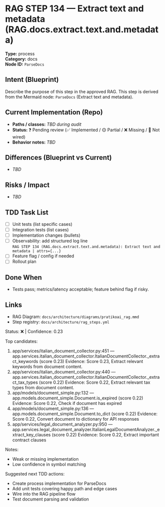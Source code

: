 # RAG STEP 134 — Extract text and metadata (RAG.docs.extract.text.and.metadata)

**Type:** process  
**Category:** docs  
**Node ID:** `ParseDocs`

## Intent (Blueprint)
Describe the purpose of this step in the approved RAG. This step is derived from the Mermaid node: `ParseDocs` (Extract text and metadata).

## Current Implementation (Repo)
- **Paths / classes:** _TBD during audit_
- **Status:** ❓ Pending review (✅ Implemented / 🟡 Partial / ❌ Missing / 🔌 Not wired)
- **Behavior notes:** _TBD_

## Differences (Blueprint vs Current)
- _TBD_

## Risks / Impact
- _TBD_

## TDD Task List
- [ ] Unit tests (list specific cases)
- [ ] Integration tests (list cases)
- [ ] Implementation changes (bullets)
- [ ] Observability: add structured log line  
  `RAG STEP 134 (RAG.docs.extract.text.and.metadata): Extract text and metadata | attrs={...}`
- [ ] Feature flag / config if needed
- [ ] Rollout plan

## Done When
- Tests pass; metrics/latency acceptable; feature behind flag if risky.

## Links
- RAG Diagram: `docs/architecture/diagrams/pratikoai_rag.mmd`
- Step registry: `docs/architecture/rag_steps.yml`


<!-- AUTO-AUDIT:BEGIN -->
Status: ❌  |  Confidence: 0.23

Top candidates:
1) app/services/italian_document_collector.py:451 — app.services.italian_document_collector.ItalianDocumentCollector._extract_keywords (score 0.23)
   Evidence: Score 0.23, Extract relevant keywords from document content.
2) app/services/italian_document_collector.py:440 — app.services.italian_document_collector.ItalianDocumentCollector._extract_tax_types (score 0.22)
   Evidence: Score 0.22, Extract relevant tax types from document content.
3) app/models/document_simple.py:132 — app.models.document_simple.Document.is_expired (score 0.22)
   Evidence: Score 0.22, Check if document has expired
4) app/models/document_simple.py:136 — app.models.document_simple.Document.to_dict (score 0.22)
   Evidence: Score 0.22, Convert document to dictionary for API responses
5) app/services/legal_document_analyzer.py:950 — app.services.legal_document_analyzer.ItalianLegalDocumentAnalyzer._extract_key_clauses (score 0.22)
   Evidence: Score 0.22, Extract important contract clauses

Notes:
- Weak or missing implementation
- Low confidence in symbol matching

Suggested next TDD actions:
- Create process implementation for ParseDocs
- Add unit tests covering happy path and edge cases
- Wire into the RAG pipeline flow
- Test document parsing and validation
<!-- AUTO-AUDIT:END -->